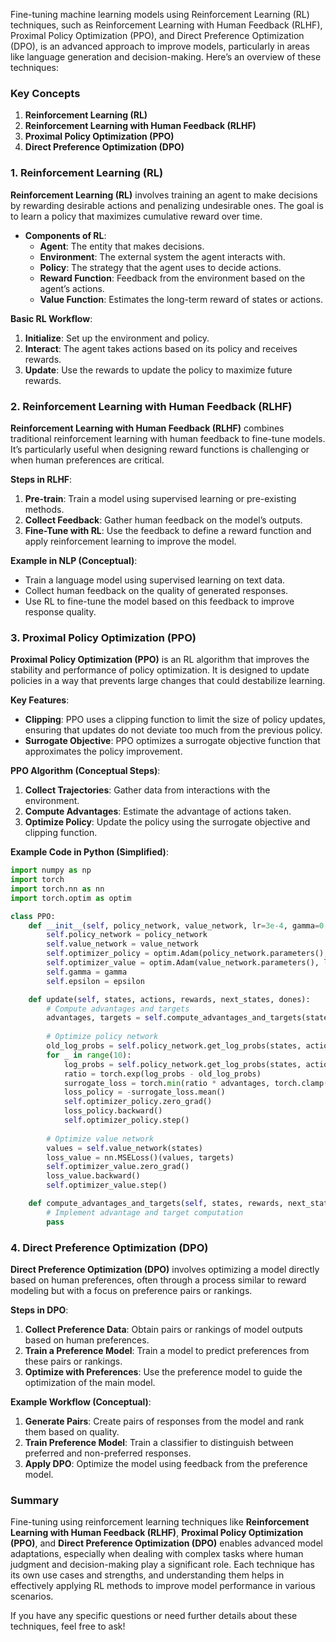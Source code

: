 Fine-tuning machine learning models using Reinforcement Learning (RL) techniques, such as Reinforcement Learning with Human Feedback (RLHF), Proximal Policy Optimization (PPO), and Direct Preference Optimization (DPO), is an advanced approach to improve models, particularly in areas like language generation and decision-making. Here’s an overview of these techniques:

### Key Concepts

1. **Reinforcement Learning (RL)**
2. **Reinforcement Learning with Human Feedback (RLHF)**
3. **Proximal Policy Optimization (PPO)**
4. **Direct Preference Optimization (DPO)**

### 1. Reinforcement Learning (RL)

**Reinforcement Learning (RL)** involves training an agent to make decisions by rewarding desirable actions and penalizing undesirable ones. The goal is to learn a policy that maximizes cumulative reward over time.

- **Components of RL**:
  - **Agent**: The entity that makes decisions.
  - **Environment**: The external system the agent interacts with.
  - **Policy**: The strategy that the agent uses to decide actions.
  - **Reward Function**: Feedback from the environment based on the agent’s actions.
  - **Value Function**: Estimates the long-term reward of states or actions.

**Basic RL Workflow**:
1. **Initialize**: Set up the environment and policy.
2. **Interact**: The agent takes actions based on its policy and receives rewards.
3. **Update**: Use the rewards to update the policy to maximize future rewards.

### 2. Reinforcement Learning with Human Feedback (RLHF)

**Reinforcement Learning with Human Feedback (RLHF)** combines traditional reinforcement learning with human feedback to fine-tune models. It’s particularly useful when designing reward functions is challenging or when human preferences are critical.

**Steps in RLHF**:
1. **Pre-train**: Train a model using supervised learning or pre-existing methods.
2. **Collect Feedback**: Gather human feedback on the model’s outputs.
3. **Fine-Tune with RL**: Use the feedback to define a reward function and apply reinforcement learning to improve the model.

**Example in NLP (Conceptual)**:
- Train a language model using supervised learning on text data.
- Collect human feedback on the quality of generated responses.
- Use RL to fine-tune the model based on this feedback to improve response quality.

### 3. Proximal Policy Optimization (PPO)

**Proximal Policy Optimization (PPO)** is an RL algorithm that improves the stability and performance of policy optimization. It is designed to update policies in a way that prevents large changes that could destabilize learning.

**Key Features**:
- **Clipping**: PPO uses a clipping function to limit the size of policy updates, ensuring that updates do not deviate too much from the previous policy.
- **Surrogate Objective**: PPO optimizes a surrogate objective function that approximates the policy improvement.

**PPO Algorithm (Conceptual Steps)**:
1. **Collect Trajectories**: Gather data from interactions with the environment.
2. **Compute Advantages**: Estimate the advantage of actions taken.
3. **Optimize Policy**: Update the policy using the surrogate objective and clipping function.

**Example Code in Python (Simplified)**:

```python
import numpy as np
import torch
import torch.nn as nn
import torch.optim as optim

class PPO:
    def __init__(self, policy_network, value_network, lr=3e-4, gamma=0.99, epsilon=0.2):
        self.policy_network = policy_network
        self.value_network = value_network
        self.optimizer_policy = optim.Adam(policy_network.parameters(), lr=lr)
        self.optimizer_value = optim.Adam(value_network.parameters(), lr=lr)
        self.gamma = gamma
        self.epsilon = epsilon

    def update(self, states, actions, rewards, next_states, dones):
        # Compute advantages and targets
        advantages, targets = self.compute_advantages_and_targets(states, rewards, next_states, dones)
        
        # Optimize policy network
        old_log_probs = self.policy_network.get_log_probs(states, actions)
        for _ in range(10):
            log_probs = self.policy_network.get_log_probs(states, actions)
            ratio = torch.exp(log_probs - old_log_probs)
            surrogate_loss = torch.min(ratio * advantages, torch.clamp(ratio, 1-self.epsilon, 1+self.epsilon) * advantages)
            loss_policy = -surrogate_loss.mean()
            self.optimizer_policy.zero_grad()
            loss_policy.backward()
            self.optimizer_policy.step()
        
        # Optimize value network
        values = self.value_network(states)
        loss_value = nn.MSELoss()(values, targets)
        self.optimizer_value.zero_grad()
        loss_value.backward()
        self.optimizer_value.step()

    def compute_advantages_and_targets(self, states, rewards, next_states, dones):
        # Implement advantage and target computation
        pass
```

### 4. Direct Preference Optimization (DPO)

**Direct Preference Optimization (DPO)** involves optimizing a model directly based on human preferences, often through a process similar to reward modeling but with a focus on preference pairs or rankings.

**Steps in DPO**:
1. **Collect Preference Data**: Obtain pairs or rankings of model outputs based on human preferences.
2. **Train a Preference Model**: Train a model to predict preferences from these pairs or rankings.
3. **Optimize with Preferences**: Use the preference model to guide the optimization of the main model.

**Example Workflow (Conceptual)**:
1. **Generate Pairs**: Create pairs of responses from the model and rank them based on quality.
2. **Train Preference Model**: Train a classifier to distinguish between preferred and non-preferred responses.
3. **Apply DPO**: Optimize the model using feedback from the preference model.

### Summary

Fine-tuning using reinforcement learning techniques like **Reinforcement Learning with Human Feedback (RLHF)**, **Proximal Policy Optimization (PPO)**, and **Direct Preference Optimization (DPO)** enables advanced model adaptations, especially when dealing with complex tasks where human judgment and decision-making play a significant role. Each technique has its own use cases and strengths, and understanding them helps in effectively applying RL methods to improve model performance in various scenarios.

If you have any specific questions or need further details about these techniques, feel free to ask!